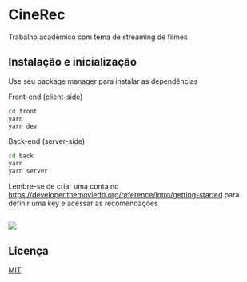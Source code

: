 
# CineRec

 Trabalho acadêmico com tema de streaming de filmes

## Instalação e inicialização

Use seu package manager para instalar as dependências

Front-end (client-side)
```bash
cd front
yarn
yarn dev
```
Back-end (server-side)
```bash
cd back
yarn
yarn server
```
Lembre-se de criar uma conta no https://developer.themoviedb.org/reference/intro/getting-started para
definir uma key e acessar as recomendações
##
![](https://github.com/guilhermebittelbrunn/project-films/blob/main/gif.gif)
## Licença

[MIT](https://choosealicense.com/licenses/mit/)`
